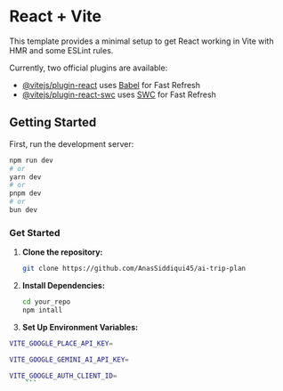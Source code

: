 # React + Vite

This template provides a minimal setup to get React working in Vite with HMR and some ESLint rules.

Currently, two official plugins are available:

- [@vitejs/plugin-react](https://github.com/vitejs/vite-plugin-react/blob/main/packages/plugin-react/README.md) uses [Babel](https://babeljs.io/) for Fast Refresh
- [@vitejs/plugin-react-swc](https://github.com/vitejs/vite-plugin-react-swc) uses [SWC](https://swc.rs/) for Fast Refresh

## Getting Started

First, run the development server:

```bash
npm run dev
# or
yarn dev
# or
pnpm dev
# or
bun dev
```


### Get Started
1. **Clone the repository:**

   ```bash
   git clone https://github.com/AnasSiddiqui45/ai-trip-plan
   ```

2. **Install Dependencies:**

   ```bash
   cd your_repo
   npm intall
   ```

3. **Set Up Environment Variables:**
```bash
VITE_GOOGLE_PLACE_API_KEY=

VITE_GOOGLE_GEMINI_AI_API_KEY=

VITE_GOOGLE_AUTH_CLIENT_ID=
    ```

